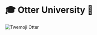 # 🎓 Otter University 🦦

![Twemoji Otter](https://emojipedia-us.s3.dualstack.us-west-1.amazonaws.com/thumbs/160/twitter/185/otter_1f9a6.png)
